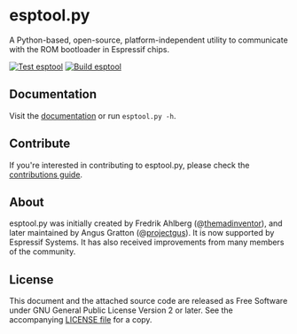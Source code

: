 # esptool.py

A Python-based, open-source, platform-independent utility to communicate with the ROM bootloader in Espressif chips.

[![Test esptool](https://github.com/jason2866/esptool/actions/workflows/test_esptool.yml/badge.svg?branch=release/v4)](https://github.com/jason2866/esptool/actions/workflows/test_esptool.yml) [![Build esptool](https://github.com/jason2866/esptool/actions/workflows/build_esptool.yml/badge.svg?branch=release/v4)](https://github.com/jason2866/esptool/actions/workflows/build_esptool.yml)

## Documentation

Visit the [documentation](https://docs.espressif.com/projects/esptool/) or run `esptool.py -h`.

## Contribute

If you're interested in contributing to esptool.py, please check the [contributions guide](https://docs.espressif.com/projects/esptool/en/latest/contributing.html).

## About

esptool.py was initially created by Fredrik Ahlberg (@[themadinventor](https://github.com/themadinventor/)), and later maintained by Angus Gratton (@[projectgus](https://github.com/projectgus/)). It is now supported by Espressif Systems. It has also received improvements from many members of the community.

## License

This document and the attached source code are released as Free Software under GNU General Public License Version 2 or later. See the accompanying [LICENSE file](https://github.com/espressif/esptool/blob/master/LICENSE) for a copy.
